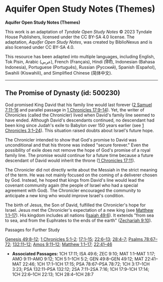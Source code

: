# Aquifer Open Study Notes (Themes)

**Aquifer Open Study Notes (Themes)**

This work is an adaptation of *Tyndale Open Study Notes* © 2023 Tyndale House Publishers, licensed under the CC BY\-SA 4\.0 license. The adaptation, *Aquifer Open Study Notes*, was created by BiblioNexus and is also licensed under CC BY\-SA 4\.0\.

This resource has been adapted into multiple languages, including English, Tok Pisin, Arabic (عربي), French (Français), Hindi (हिंदी), Indonesian (Bahasa Indonesia), Portuguese (Português), Russian (Русский), Spanish (Español), Swahili (Kiswahili), and Simplified Chinese (简体中文).



--------------------------------

## The Promise of Dynasty (id: 500230)

God promised King David that his family line would last forever ([2 Samuel 7:11–16](https://ref.ly/2Sam7:11-2Sam7:16) and parallel passage in [1 Chronicles 17:9–14](https://ref.ly/1Chr17:9-1Chr17:14)). Yet, the writer of Chronicles (called the Chronicler) lived when David's family line seemed to have ended. Although David's descendants continued, no descendant had been king since Judah's exile to Babylon over 150 years earlier (see [1 Chronicles 3:1–24](https://ref.ly/1Chr3:17-1Chr3:23)). This situation raised doubts about Israel's future hope. 

The Chronicler intended to show that God's promise to David was unconditional and that his throne was indeed "secure forever." Even the possibility of exile does not remove the hope of God's promise of a royal family line. The promise would continue for a future time because a future descendant of David would inherit the throne ([1 Chronicles 17:11](https://ref.ly/1Chr17:11)).

The Chronicler did not directly write about the Messiah in the strict meaning of the term. He was not mainly focused on the coming of a deliverer chosen by God. Instead, he hoped that kings from David's line would lead the covenant community again (the people of Israel who had a special agreement with God). The Chronicler encouraged the community to anticipate a new king who would improve Israel's condition.

The birth of Jesus, the Son of David, fulfilled the Chronicler's hope for Israel. Jesus met the Chronicler's expectation of a new king (see [Matthew 1:1–17](https://ref.ly/Matt1:1-Matt1:17)). His kingdom includes all nations ([Isaiah 49:6](https://ref.ly/Isa49:6)). It extends "from sea to sea, and from the Euphrates to the ends of the earth" ([Zechariah 9:10](https://ref.ly/Zech9:10)).

Passages for Further Study

[Genesis 49:8–12](https://ref.ly/Gen49:8-Gen49:12); [1 Chronicles 5:1–2](https://ref.ly/1Chr5:1-1Chr5:2); [17:1–15](https://ref.ly/1Chr17:1-1Chr17:15); [22:6–13](https://ref.ly/1Chr22:6-1Chr22:13); [28:4–7](https://ref.ly/1Chr28:4-1Chr28:7); [Psalms 78:67–72](https://ref.ly/Ps78:67-Ps78:72); [132:11–12](https://ref.ly/Ps132:11-Ps132:12); [Amos 9:11–12](https://ref.ly/Amos9:11-Amos9:12); [Matthew 1:1–17](https://ref.ly/Matt1:1-Matt1:17); [22:41–46](https://ref.ly/Matt22:41-Matt22:46)

* **Associated Passages:** 1CH 17:11; ISA 49:6; ZEC 9:10; MAT 1:1–MAT 1:17; AMO 9:11–AMO 9:12; 1CH 5:1–1CH 5:2; GEN 49:8–GEN 49:12; MAT 22:41–MAT 22:46; 1CH 17:1–1CH 17:15; PSA 78:67–PSA 78:72; 1CH 3:17–1CH 3:23; PSA 132:11–PSA 132:12; 2SA 7:11–2SA 7:16; 1CH 17:9–1CH 17:14; 1CH 22:6–1CH 22:13; 1CH 28:4–1CH 28:7

